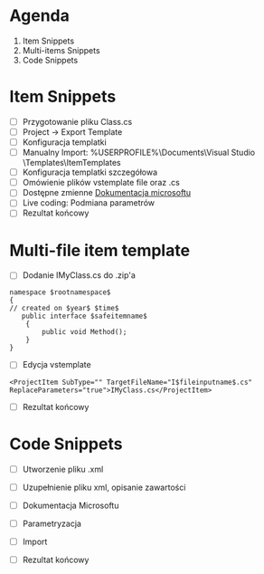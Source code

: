 # Agenda
1. Item Snippets
2. Multi-items Snippets
3. Code Snippets

# Item Snippets

- [ ] Przygotowanie pliku Class.cs
- [ ] Project -> Export Template
- [ ] Konfiguracja templatki
- [ ] Manualny Import: %USERPROFILE%\Documents\Visual Studio <version>\Templates\ItemTemplates
- [ ] Konfiguracja templatki szczegółowa
- [ ] Omówienie plików vstemplate file oraz .cs
- [ ] Dostępne zmienne [Dokumentacja microsoftu]([https://pages.github.com/](https://learn.microsoft.com/en-us/visualstudio/ide/template-parameters?view=vs-2022))
- [ ] Live coding: Podmiana parametrów
- [ ] Rezultat końcowy

# Multi-file item template
- [ ] Dodanie IMyClass.cs do .zip'a
```
namespace $rootnamespace$
{
// created on $year$ $time$
   public interface $safeitemname$
    {
        public void Method();
    }
}
```

- [ ] Edycja vstemplate
```
<ProjectItem SubType="" TargetFileName="I$fileinputname$.cs" ReplaceParameters="true">IMyClass.cs</ProjectItem>
```
- [ ] Rezultat końcowy

# Code Snippets
- [ ] Utworzenie pliku .xml
- [ ] Uzupełnienie pliku xml, opisanie zawartości
- [ ] Dokumentacja Microsoftu
- [ ] Parametryzacja
- [ ] Import
- [ ] Rezultat końcowy

